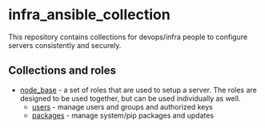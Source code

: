 # infra_ansible_collection

This repository contains collections for devops/infra people to configure servers consistently and securely.

## Collections and roles

- [node_base](node_base/README.md) - a set of roles that are used to setup a server. The roles are designed to be used together, but can be used individually as well.
  - [users](node_base/roles/users/README.md) - manage users and groups and authorized keys
  - [packages](node_base/roles/packages/README.md) - manage system/pip packages and updates